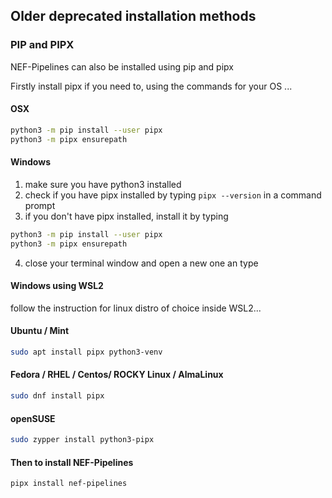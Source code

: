 
## Older deprecated installation methods

### PIP and PIPX
NEF-Pipelines can also  be installed using pip and pipx

Firstly install pipx if you need to, using the commands for your OS ...

#### OSX

```bash
python3 -m pip install --user pipx
python3 -m pipx ensurepath
```

#### Windows
1. make sure you have python3 installed
2. check if you have pipx installed by typing `pipx --version` in a command prompt
3. if you don't have pipx installed, install it by typing
```bash
python3 -m pip install --user pipx
python3 -m pipx ensurepath
```
4. close your terminal window and open a new one an type

#### Windows using WSL2

follow the instruction for linux distro of choice inside WSL2...

#### Ubuntu / Mint

```bash
sudo apt install pipx python3-venv
```

#### Fedora / RHEL / Centos/ ROCKY Linux / AlmaLinux

```bash
sudo dnf install pipx
```

#### openSUSE
```bash
sudo zypper install python3-pipx
```

#### Then to install NEF-Pipelines
```bash
pipx install nef-pipelines
```
